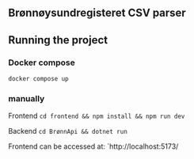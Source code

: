 ## Brønnøysundregisteret CSV parser

## Running the project
### Docker compose
```
docker compose up
```

### manually
Frontend
`cd frontend && npm install && npm run dev`

Backend
`cd BrønnApi && dotnet run`

Frontend can be accessed at: `http://localhost:5173/